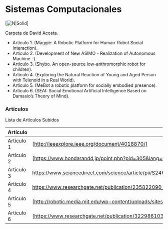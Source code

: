 # Sistemas Computacionales

[![N|Solid](http://mrrobotonline.com/thumbs/2294.jpg)]

Carpeta de David Acosta.

  - Artículo 1. (Maggie: A Robotic Platform for Human-Robot Social Interaction).
  - Artículo 2. (Development of New ASIMO - Realization of Autonomous Machine -).
  - Artículo 3. (Shybo. An open-source low-anthromorphic robot for children).
  - Artículo 4. (Exploring the Natural Reaction of Young and Aged Person with Telenoid in a Real World).
  - Artículo 5. (MeBot a robotic platform for socially embodied presence).
  - Artículo 6. (SEAI: Social Emotional Artificial Intelligence Based on Damasio’s Theory of Mind).

### Artículos

Lista de Artículos Subidos

| Artículo | Enlace |
| ------ | ------ |
| Artículo 1 | [http://ieeexplore.ieee.org/document/4018870/] |
| Artículo 2 | [https://www.hondarandd.jp/point.php?pid=305&lang=en] |
| Artículo 3 | https://www.sciencedirect.com/science/article/pii/S246806721730038X |
| Artículo 4 | https://www.researchgate.net/publication/235822090_Exploring_the_Natural_Reaction_of_Young_and_Aged_Person_with_Telenoid_in_a_Real_World |
| Artículo 5 |[http://robotic.media.mit.edu/wp-content/uploads/sites/14/2015/01/Sigi-HRI-10.pdf] |
| Artículo 6 |[https://www.researchgate.net/publication/322986103_SEAI_Social_Emotional_Artificial_Intelligence_Based_on_Damasio's_Theory_of_Mind] |


